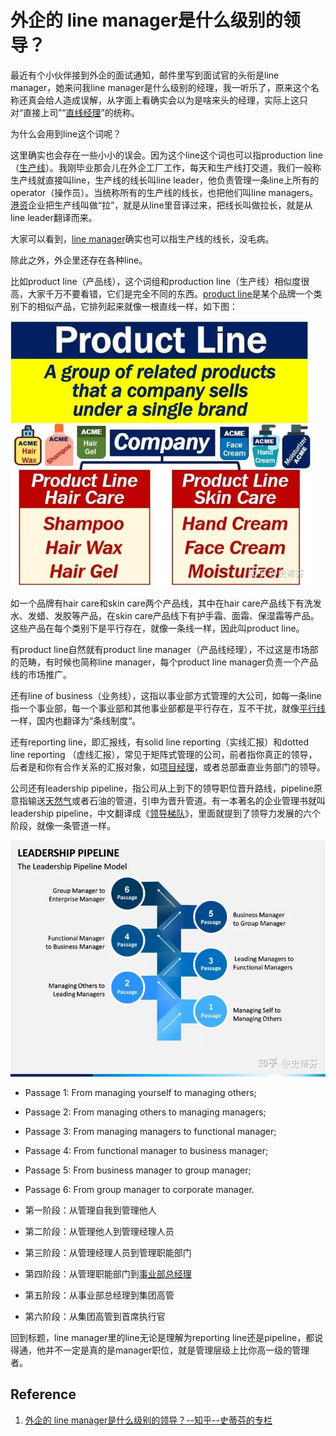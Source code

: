 # 外企的 line manager是什么级别的领导？





最近有个小伙伴接到外企的面试通知，邮件里写到面试官的头衔是line manager，她来问我line manager是什么级别的经理，我一听乐了，原来这个名称还真会给人造成误解，从字面上看确实会以为是啥来头的经理，实际上这只对“直接上司”“[直线经理](https://www.zhihu.com/search?q=直线经理&search_source=Entity&hybrid_search_source=Entity&hybrid_search_extra={"sourceType"%3A"article"%2C"sourceId"%3A415116440})”的统称。



为什么会用到line这个词呢？



这里确实也会存在一些小小的误会。因为这个line这个词也可以指production line（[生产线](https://www.zhihu.com/search?q=生产线&search_source=Entity&hybrid_search_source=Entity&hybrid_search_extra={"sourceType"%3A"article"%2C"sourceId"%3A415116440})）。我刚毕业那会儿在外企工厂工作，每天和生产线打交道，我们一般称生产线就直接叫line，生产线的线长叫line leader，他负责管理一条line上所有的operator（操作员）。当统称所有的生产线的线长，也把他们叫line managers。[港资](https://www.zhihu.com/search?q=港资&search_source=Entity&hybrid_search_source=Entity&hybrid_search_extra={"sourceType"%3A"article"%2C"sourceId"%3A415116440})企业把生产线叫做“拉”，就是从line里音译过来，把线长叫做拉长，就是从line leader翻译而来。



大家可以看到，[line manager](https://www.zhihu.com/search?q=line+manager&search_source=Entity&hybrid_search_source=Entity&hybrid_search_extra={"sourceType"%3A"article"%2C"sourceId"%3A415116440})确实也可以指生产线的线长，没毛病。



除此之外，外企里还存在各种line。



比如product line（产品线），这个词组和production line（生产线）相似度很高，大家千万不要看错，它们是完全不同的东西。[product line](https://www.zhihu.com/search?q=product+line&search_source=Entity&hybrid_search_source=Entity&hybrid_search_extra={"sourceType"%3A"article"%2C"sourceId"%3A415116440})是某个品牌一个类别下的相似产品，它排列起来就像一根直线一样，如下图：



<img src="./img/v2-88080f02a00eb7e051b6b31e0cfa2d80_720w.jpg" alt="img" style="zoom: 67%;" />



如一个品牌有hair care和skin care两个产品线，其中在hair care产品线下有洗发水、发蜡、发胶等产品，在skin care产品线下有护手霜、面霜、保湿霜等产品。这些产品在每个类别下是平行存在，就像一条线一样，因此叫product line。



有product line自然就有product line manager（产品线经理），不过这是市场部的范畴，有时候也简称line manager，每个product line manager负责一个产品线的市场推广。



还有line of business（业务线），这指以事业部方式管理的大公司，如每一条line指一个事业部，每一个事业部和其他事业部都是平行存在，互不干扰，就像[平行线](https://www.zhihu.com/search?q=平行线&search_source=Entity&hybrid_search_source=Entity&hybrid_search_extra={"sourceType"%3A"article"%2C"sourceId"%3A415116440})一样，国内也翻译为“条线制度“。



还有reporting line，即汇报线，有solid line reporting（实线汇报）和dotted line reporting （虚线汇报），常见于矩阵式管理的公司，前者指你真正的领导，后者是和你有合作关系的汇报对象，如[项目经理](https://www.zhihu.com/search?q=项目经理&search_source=Entity&hybrid_search_source=Entity&hybrid_search_extra={"sourceType"%3A"article"%2C"sourceId"%3A415116440})，或者总部垂直业务部门的领导。



公司还有leadership pipeline，指公司从上到下的领导职位晋升路线，pipeline原意指输送[天然气](https://www.zhihu.com/search?q=天然气&search_source=Entity&hybrid_search_source=Entity&hybrid_search_extra={"sourceType"%3A"article"%2C"sourceId"%3A415116440})或者石油的管道，引申为晋升管道。有一本著名的企业管理书就叫leadership pipeline，中文翻译成《[领导梯队](https://www.zhihu.com/search?q=领导梯队&search_source=Entity&hybrid_search_source=Entity&hybrid_search_extra={"sourceType"%3A"article"%2C"sourceId"%3A415116440})》，里面就提到了领导力发展的六个阶段，就像一条管道一样。



<img src="./img/v2-fc9b5d71398ac84bbac4ebd99c92fd27_720w.jpg" alt="img" style="zoom: 80%;" />





- Passage 1: From managing yourself to managing others;
- Passage 2: From managing others to managing managers;
- Passage 3: From managing managers to functional manager;
- Passage 4: From functional manager to business manager;
- Passage 5: From business manager to group manager;
- Passage 6: From group manager to corporate manager.



- 第一阶段：从管理自我到管理他人
- 第二阶段：从管理他人到管理经理人员
- 第三阶段：从管理经理人员到管理职能部门
- 第四阶段：从管理职能部门到[事业部总经理](https://www.zhihu.com/search?q=事业部总经理&search_source=Entity&hybrid_search_source=Entity&hybrid_search_extra={"sourceType"%3A"article"%2C"sourceId"%3A415116440})
- 第五阶段：从事业部总经理到集团高管
- 第六阶段：从集团高管到首席执行官





回到标题，line manager里的line无论是理解为reporting line还是pipeline，都说得通，他并不一定是真的是manager职位，就是管理层级上比你高一级的管理者。

## Reference

1. [外企的 line manager是什么级别的领导？--知乎--史蒂芬的专栏](https://zhuanlan.zhihu.com/p/415116440)